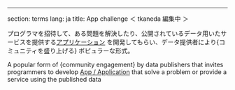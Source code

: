 ---
section: terms
lang: ja
title: App challenge
＜ tkaneda 編集中 ＞

プログラマを招待して、ある問題を解決したり、公開されているデータ用いたサービスを提供する[アプリケーション](/glossary/ja/terms/app-application/)  を開発してもらい、データ提供者により{コミュニティを盛り上げる} ポピュラーな形式。

A popular form of {community engagement} by data publishers that invites programmers to develop [App / Application](/glossary/en/terms/app-application/) that solve a problem or provide a service using the published data
